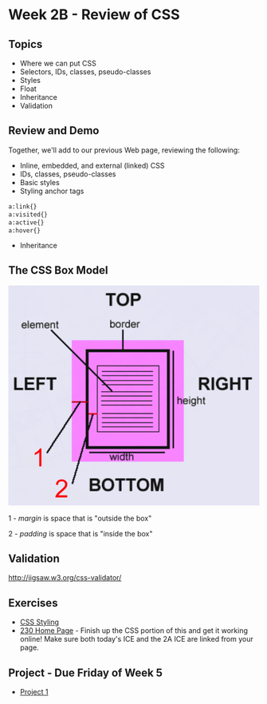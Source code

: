 # Week 2B - Review of CSS

## Topics
- Where we can put CSS
- Selectors, IDs, classes, pseudo-classes
- Styles
- Float
- Inheritance
- Validation

## Review and Demo
Together, we'll add to our previous Web page, reviewing the following:
- Inline, embedded, and external (linked) CSS
- IDs, classes, pseudo-classes
- Basic styles
- Styling anchor tags
```
a:link{}
a:visited{}
a:active{}
a:hover{}
```
- Inheritance

## The CSS Box Model
![BoxModel](../other-files/BoxModel.png)

1 - *margin* is space that is "outside the box"

2 - *padding* is space that is "inside the box"

## Validation
http://jigsaw.w3.org/css-validator/

## Exercises
- [CSS Styling](../exercises/ICE2B.zip)
- [230 Home Page](../exercises/2A_230-home-page.md) - Finish up the CSS portion of this and get it working online! Make sure both today's ICE and the 2A ICE are linked from your page.

## Project - Due Friday of Week 5
- [Project 1](../projects/project1.md)
